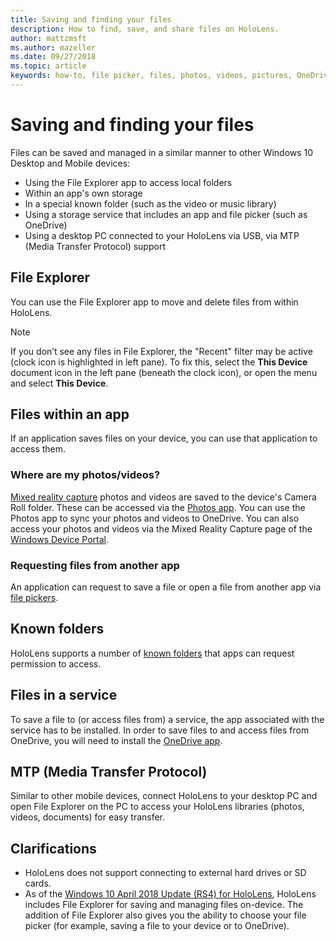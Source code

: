 ```yaml
---
title: Saving and finding your files
description: How to find, save, and share files on HoloLens.
author: mattzmsft
ms.author: mazeller
ms.date: 09/27/2018
ms.topic: article
keywords: how-to, file picker, files, photos, videos, pictures, OneDrive, storage, file explorer
---
```




# Saving and finding your files

Files can be saved and managed in a similar manner to other Windows 10 Desktop and Mobile devices:
* Using the File Explorer app to access local folders
* Within an app's own storage
* In a special known folder (such as the video or music library)
* Using a storage service that includes an app and file picker (such as OneDrive)
* Using a desktop PC connected to your HoloLens via USB, via MTP (Media Transfer Protocol) support

## File Explorer

You can use the File Explorer app to move and delete files from within HoloLens.

>[!NOTE]
>If you don’t see any files in File Explorer, the "Recent" filter may be active (clock icon is highlighted in left pane). To fix this, select the **This Device** document icon in the left pane (beneath the clock icon), or open the menu and select **This Device**.

## Files within an app

If an application saves files on your device, you can use that application to access them.

### Where are my photos/videos?

[Mixed reality capture](mixed-reality-capture.md) photos and videos are saved to the device's Camera Roll folder. These can be accessed via the [Photos app](see-your-photos.md#photos-app). You can use the Photos app to sync your photos and videos to OneDrive. You can also access your photos and videos via the Mixed Reality Capture page of the [Windows Device Portal](using-the-windows-device-portal.md#mixed-reality-capture).

### Requesting files from another app

An application can request to save a file or open a file from another app via [file pickers](app-model.md#file-pickers).

## Known folders

HoloLens supports a number of [known folders](app-model.md#known-folders) that apps can request permission to access.

## Files in a service

To save a file to (or access files from) a service, the app associated with the service has to be installed. In order to save files to and access files from OneDrive, you will need to install the [OneDrive app](https://www.microsoft.com/en-us/store/apps/onedrive/9wzdncrfj1p3).

## MTP (Media Transfer Protocol)

Similar to other mobile devices, connect HoloLens to your desktop PC and open File Explorer on the PC to access your HoloLens libraries (photos, videos, documents) for easy transfer.

## Clarifications

* HoloLens does not support connecting to external hard drives or SD cards.
* As of the [Windows 10 April 2018 Update (RS4) for HoloLens](release-notes.md), HoloLens includes File Explorer for saving and managing files on-device. The addition of File Explorer also gives you the ability to choose your file picker (for example, saving a file to your device or to OneDrive).
